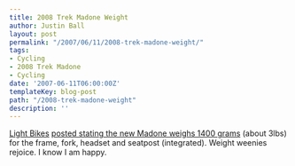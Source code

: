 ```yaml
---
title: 2008 Trek Madone Weight
author: Justin Ball
layout: post
permalink: "/2007/06/11/2008-trek-madone-weight/"
tags:
- Cycling
- 2008 Trek Madone
- Cycling
date: '2007-06-11T06:00:00Z'
templateKey: blog-post
path: "/2008-trek-madone-weight"
description: ''
---
```


[Light Bikes][1] [posted stating the new Madone weighs 1400 grams][2] (about 3lbs) for the frame, fork, headset and seatpost (integrated). Weight weenies rejoice. I know I am happy.

 [1]: http://www.light-bikes.de
 [2]: http://www.light-bikes.de/eng/2007/06/06/new-trek-madone-2008/
